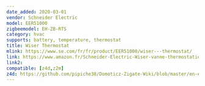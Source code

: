 ```yaml
---
date_added: 2020-03-01
vendor: Schneider Electric
model: EER51000
zigbeemodel: EH-ZB-RTS
category: hvac
supports: battery, temperature, thermostat
title: Wiser Thermostat
mlink: https://www.se.com/fr/fr/product/EER51000/wiser---thermostat/
link: https://www.amazon.fr/Schneider-Electric-Wiser-vanne-thermostatique/dp/B0158XIEYM
link2: 
compatible: [z4d,z2m]
z4d: https://github.com/pipiche38/Domoticz-Zigate-Wiki/blob/master/en-eng/Wiser-Thermostat.md
---
```

